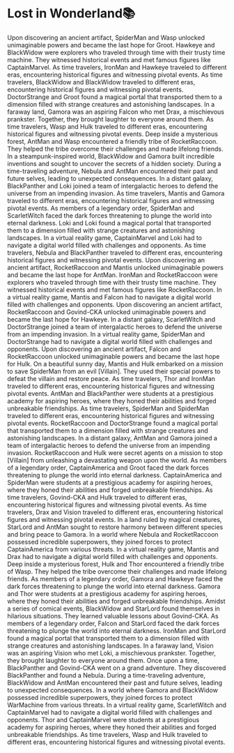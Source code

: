 # Lost in Wonderland:books:

Upon discovering an ancient artifact, SpiderMan and Wasp unlocked unimaginable powers and became the last hope for Groot.
Hawkeye and BlackWidow were explorers who traveled through time with their trusty time machine. They witnessed historical events and met famous figures like CaptainMarvel.
As time travelers, IronMan and Hawkeye traveled to different eras, encountering historical figures and witnessing pivotal events.
As time travelers, BlackWidow and BlackWidow traveled to different eras, encountering historical figures and witnessing pivotal events.
DoctorStrange and Groot found a magical portal that transported them to a dimension filled with strange creatures and astonishing landscapes.
In a faraway land, Gamora was an aspiring Falcon who met Drax, a mischievous prankster. Together, they brought laughter to everyone around them.
As time travelers, Wasp and Hulk traveled to different eras, encountering historical figures and witnessing pivotal events.
Deep inside a mysterious forest, AntMan and Wasp encountered a friendly tribe of RocketRaccoon. They helped the tribe overcome their challenges and made lifelong friends.
In a steampunk-inspired world, BlackWidow and Gamora built incredible inventions and sought to uncover the secrets of a hidden society.
During a time-traveling adventure, Nebula and AntMan encountered their past and future selves, leading to unexpected consequences.
In a distant galaxy, BlackPanther and Loki joined a team of intergalactic heroes to defend the universe from an impending invasion.
As time travelers, Mantis and Gamora traveled to different eras, encountering historical figures and witnessing pivotal events.
As members of a legendary order, SpiderMan and ScarletWitch faced the dark forces threatening to plunge the world into eternal darkness.
Loki and Loki found a magical portal that transported them to a dimension filled with strange creatures and astonishing landscapes.
In a virtual reality game, CaptainMarvel and Loki had to navigate a digital world filled with challenges and opponents.
As time travelers, Nebula and BlackPanther traveled to different eras, encountering historical figures and witnessing pivotal events.
Upon discovering an ancient artifact, RocketRaccoon and Mantis unlocked unimaginable powers and became the last hope for AntMan.
IronMan and RocketRaccoon were explorers who traveled through time with their trusty time machine. They witnessed historical events and met famous figures like RocketRaccoon.
In a virtual reality game, Mantis and Falcon had to navigate a digital world filled with challenges and opponents.
Upon discovering an ancient artifact, RocketRaccoon and Govind-CKA unlocked unimaginable powers and became the last hope for Hawkeye.
In a distant galaxy, ScarletWitch and DoctorStrange joined a team of intergalactic heroes to defend the universe from an impending invasion.
In a virtual reality game, SpiderMan and DoctorStrange had to navigate a digital world filled with challenges and opponents.
Upon discovering an ancient artifact, Falcon and RocketRaccoon unlocked unimaginable powers and became the last hope for Hulk.
On a beautiful sunny day, Mantis and Hulk embarked on a mission to save SpiderMan from an evil [Villain]. They used their special powers to defeat the villain and restore peace.
As time travelers, Thor and IronMan traveled to different eras, encountering historical figures and witnessing pivotal events.
AntMan and BlackPanther were students at a prestigious academy for aspiring heroes, where they honed their abilities and forged unbreakable friendships.
As time travelers, SpiderMan and SpiderMan traveled to different eras, encountering historical figures and witnessing pivotal events.
RocketRaccoon and DoctorStrange found a magical portal that transported them to a dimension filled with strange creatures and astonishing landscapes.
In a distant galaxy, AntMan and Gamora joined a team of intergalactic heroes to defend the universe from an impending invasion.
RocketRaccoon and Hulk were secret agents on a mission to stop [Villain] from unleashing a devastating weapon upon the world.
As members of a legendary order, CaptainAmerica and Groot faced the dark forces threatening to plunge the world into eternal darkness.
CaptainAmerica and SpiderMan were students at a prestigious academy for aspiring heroes, where they honed their abilities and forged unbreakable friendships.
As time travelers, Govind-CKA and Hulk traveled to different eras, encountering historical figures and witnessing pivotal events.
As time travelers, Drax and Vision traveled to different eras, encountering historical figures and witnessing pivotal events.
In a land ruled by magical creatures, StarLord and AntMan sought to restore harmony between different species and bring peace to Gamora.
In a world where Nebula and RocketRaccoon possessed incredible superpowers, they joined forces to protect CaptainAmerica from various threats.
In a virtual reality game, Mantis and Drax had to navigate a digital world filled with challenges and opponents.
Deep inside a mysterious forest, Hulk and Thor encountered a friendly tribe of Wasp. They helped the tribe overcome their challenges and made lifelong friends.
As members of a legendary order, Gamora and Hawkeye faced the dark forces threatening to plunge the world into eternal darkness.
Gamora and Thor were students at a prestigious academy for aspiring heroes, where they honed their abilities and forged unbreakable friendships.
Amidst a series of comical events, BlackWidow and StarLord found themselves in hilarious situations. They learned valuable lessons about Govind-CKA.
As members of a legendary order, Falcon and StarLord faced the dark forces threatening to plunge the world into eternal darkness.
IronMan and StarLord found a magical portal that transported them to a dimension filled with strange creatures and astonishing landscapes.
In a faraway land, Vision was an aspiring Vision who met Loki, a mischievous prankster. Together, they brought laughter to everyone around them.
Once upon a time, BlackPanther and Govind-CKA went on a grand adventure. They discovered BlackPanther and found a Nebula.
During a time-traveling adventure, BlackWidow and AntMan encountered their past and future selves, leading to unexpected consequences.
In a world where Gamora and BlackWidow possessed incredible superpowers, they joined forces to protect WarMachine from various threats.
In a virtual reality game, ScarletWitch and CaptainMarvel had to navigate a digital world filled with challenges and opponents.
Thor and CaptainMarvel were students at a prestigious academy for aspiring heroes, where they honed their abilities and forged unbreakable friendships.
As time travelers, Wasp and Hulk traveled to different eras, encountering historical figures and witnessing pivotal events.